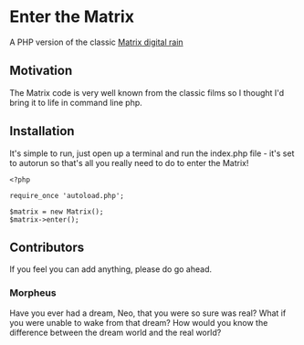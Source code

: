 # Enter the Matrix
A PHP version of the classic [Matrix digital rain](https://en.wikipedia.org/wiki/Matrix_digital_rain)

## Motivation
The Matrix code is very well known from the classic films so I thought I'd bring it to life in command line php.

## Installation
It's simple to run, just open up a terminal and run the index.php file - it's set to autorun so that's all you really need to do to enter the Matrix!

```
<?php

require_once 'autoload.php';

$matrix = new Matrix();
$matrix->enter();
```

## Contributors
If you feel you can add anything, please do go ahead.

### Morpheus
Have you ever had a dream, Neo, that you were so sure was real? What if you were unable to wake from that dream? How would you know the difference between the dream world and the real world?